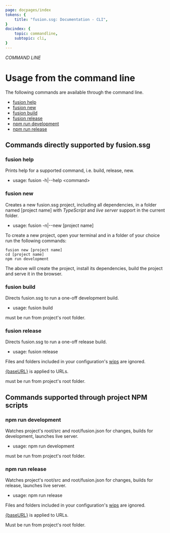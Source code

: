 ```yaml
---
page: docpages/index
tokens: {
    title: "fusion.ssg: Documentation - CLI",
}
docindex: {
    topic: commandline,
    subtopic: cli,
}
---
```


<em>COMMAND LINE</em>

# Usage from the command line

The following commands are available through the command line.

- <a href="#fusion-help">fusion help</a>
- <a href="#fusion-new">fusion new</a>
- <a href="#fusion-build">fusion build</a>
- <a href="#fusion-release">fusion release</a>
- <a href="#npm-run-development">npm run development</a>
- <a href="#npm-run-release">npm run release</a>

## Commands directly supported by fusion.ssg

### fusion help

Prints help for a supported command, i.e. build, release, new.

- usage: fusion -h|--help &lt;command&gt;

### fusion new

Creates a new fusion.ssg project, including all dependencies, in a folder named [project name] with _TypeScript_ and _live server_ support in the current folder.

- usage: fusion -n|--new [project name]

To create a new project, open your terminal and in a folder of your choice run the following commands:

```shell
fusion new [project name]
cd [project name]
npm run development
```

The above will create the project, install its dependencies, build the project and serve it in the browser.

### fusion build

Directs fusion.ssg to run a one-off development build.

- usage: fusion build

<p class="info">
must be run from project's root folder.
</p>

### fusion release

Directs fusion.ssg to run a one-off release build.

- usage: fusion release

<p class="info">
Files and folders included in your configuration's <a href="{baseURL}/docs/configuration/#wips">wips</a> are ignored.
</p>

<p class="info">
<a href="{baseURL}/docs/configuration/#baseurl">&lbrace;baseURL&rbrace;</a> is applied to URLs.
</p>

<p class="info">
must be run from project's root folder.
</p>

## Commands supported through project NPM scripts

### npm run development

Watches project's root/src and root/fusion.json for changes, builds for development, launches live server.

- usage: npm run development

<p class="info">
must be run from project's root folder.
</p>

### npm run release

Watches project's root/src and root/fusion.json for changes, builds for release, launches live server.

- usage: npm run release

<p class="info">
Files and folders included in your configuration's <a href="{baseURL}/docs/configuration/#wips">wips</a> are ignored.
</p>

<p class="info">
<a href="{baseURL}/docs/configuration/#baseurl">&lbrace;baseURL&rbrace;</a> is applied to URLs.
</p>

<p class="info">
Must be run from project's root folder.
</p>
